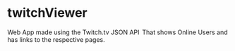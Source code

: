 # twitchViewer
Web App made using the Twitch.tv JSON API  That shows Online Users and has links to the respective pages.
